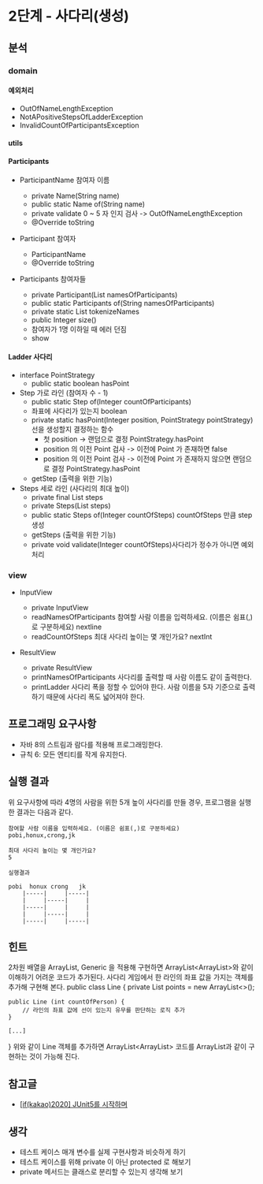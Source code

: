 # 2단계 - 사다리(생성)

## 분석
### domain

####  예외처리
- OutOfNameLengthException
- NotAPositiveStepsOfLadderException
- InvalidCountOfParticipantsException

#### utils

#### Participants
- ParticipantName 참여자 이름
    - private Name(String name)
    - public static Name of(String name)
    - private validate 0 ~ 5 자 인지 검사 -> OutOfNameLengthException
    - @Override toString 
    
- Participant 참여자
    - ParticipantName
    - @Override toString 


- Participants 참여자들
    - private Participant(List<Participant> namesOfParticipants)
    - public static Participants of(String namesOfParticipants)
    - private static List<Participant> tokenizeNames
    - public Integer size()
    - 참여자가 1명 이하일 때 에러 던짐
    - show

    
#### Ladder 사다리
- interface PointStrategy
    - public static boolean hasPoint
- Step 가로 라인 (참여자 수 - 1)
    - public static Step of(Integer countOfParticipants)
    - 좌표에 사다리가 있는지 boolean
    - private static hasPoint(Integer position, PointStrategy pointStrategy) 선을 생성할지 결정하는 함수
        - 첫 position -> 랜덤으로 결정 PointStrategy.hasPoint
        - position 의 이전 Point 검사 -> 이전에 Point 가 존재하면 false
        - position 의 이전 Point 검사 -> 이전에 Point 가 존재하지 않으면 랜덤으로 결정 PointStrategy.hasPoint
    - getStep (출력을 위한 기능)
- Steps 세로 라인 (사다리의 최대 높이)
    - private final List<Step> steps
    - private Steps(List<Step> steps)
    - public static Steps of(Integer countOfSteps) countOfSteps 만큼 step 생성
    - getSteps (출력을 위한 기능)
    - private void validate(Integer countOfSteps)사다리가 정수가 아니면 예외 처리

### view
- InputView
    - private InputView
    - readNamesOfParticipants 참여할 사람 이름을 입력하세요. (이름은 쉼표(,)로 구분하세요) nextline
    - readCountOfSteps 최대 사다리 높이는 몇 개인가요? nextInt
    
- ResultView
    - private ResultView
    - printNamesOfParticipants 사다리를 출력할 때 사람 이름도 같이 출력한다.
    - printLadder 사다리 폭을 정할 수 있어야 한다. 사람 이름을 5자 기준으로 출력하기 때문에 사다리 폭도 넓어져야 한다.

## 프로그래밍 요구사항
- 자바 8의 스트림과 람다를 적용해 프로그래밍한다.
- 규칙 6: 모든 엔티티를 작게 유지한다.

## 실행 결과
위 요구사항에 따라 4명의 사람을 위한 5개 높이 사다리를 만들 경우, 프로그램을 실행한 결과는 다음과 같다.
```
참여할 사람 이름을 입력하세요. (이름은 쉼표(,)로 구분하세요)
pobi,honux,crong,jk

최대 사다리 높이는 몇 개인가요?
5

실행결과

pobi  honux crong   jk
    |-----|     |-----|
    |     |-----|     |
    |-----|     |     |
    |     |-----|     |
    |-----|     |-----|
```


## 힌트
2차원 배열을 ArrayList, Generic 을 적용해 구현하면 ArrayList<ArrayList<Boolean>>와 같이 이해하기 어려운 코드가 추가된다.
사다리 게임에서 한 라인의 좌표 값을 가지는 객체를 추가해 구현해 본다.
public class Line {
    private List<Boolean> points = new ArrayList<>();

    public Line (int countOfPerson) {
        // 라인의 좌표 값에 선이 있는지 유무를 판단하는 로직 추가
    }

    [...]
}
위와 같이 Line 객체를 추가하면 ArrayList<ArrayList<Boolean>> 코드를 ArrayList<Line>과 같이 구현하는 것이 가능해 진다.

## 참고글
- [[if(kakao)2020] JUnit5를 시작하며](https://rutgo-letsgo.tistory.com/172)

## 생각
- 테스트 케이스 매개 변수를 실제 구현사항과 비슷하게 하기
- 테스트 케이스를 위해 private 이 아닌 protected 로 해보기
- private 메서드는 클래스로 분리할 수 있는지 생각해 보기
